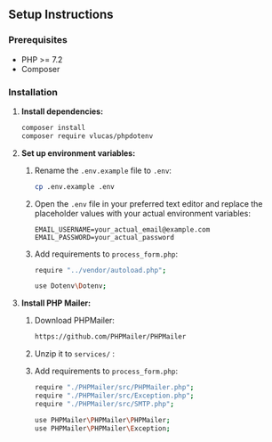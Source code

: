 ## Setup Instructions

### Prerequisites

- PHP >= 7.2
- Composer

### Installation

1. **Install dependencies:**

    ```sh
    composer install
    composer require vlucas/phpdotenv
    ```

2. **Set up environment variables:**

    1. Rename the `.env.example` file to `.env`:

        ```sh
        cp .env.example .env
        ```

    2. Open the `.env` file in your preferred text editor and replace the placeholder values with your actual environment variables:

        ```env
        EMAIL_USERNAME=your_actual_email@example.com
        EMAIL_PASSWORD=your_actual_password
        ```

    3. Add requirements to `process_form.php`:
       
       ```sh
       require "../vendor/autoload.php";

       use Dotenv\Dotenv;
       ```

3. **Install PHP Mailer:**

    1. Download PHPMailer:

        ```sh
        https://github.com/PHPMailer/PHPMailer
        ```

    2. Unzip it to `services/` :
       
    3. Add requirements to `process_form.php`:

       ```sh
       require "./PHPMailer/src/PHPMailer.php";
       require "./PHPMailer/src/Exception.php";
       require "./PHPMailer/src/SMTP.php";

       use PHPMailer\PHPMailer\PHPMailer;
       use PHPMailer\PHPMailer\Exception;
       ```

   
